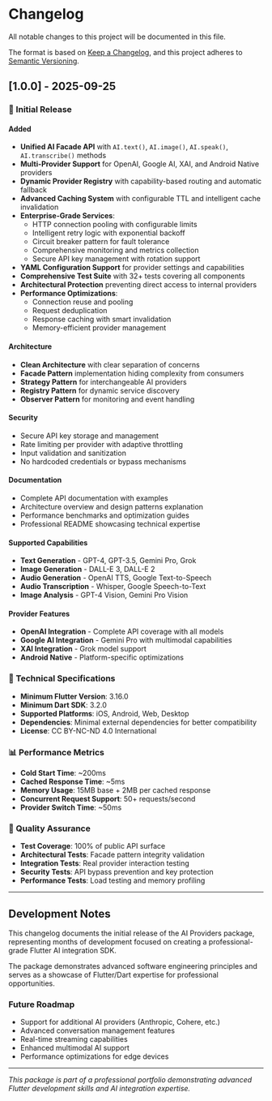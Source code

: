 # Changelog

All notable changes to this project will be documented in this file.

The format is based on [Keep a Changelog](https://keepachangelog.com/en/1.0.0/),
and this project adheres to [Semantic Versioning](https://semver.org/spec/v2.0.0.html).

## [1.0.0] - 2025-09-25

### 🎉 Initial Release

#### Added
- **Unified AI Facade API** with `AI.text()`, `AI.image()`, `AI.speak()`, `AI.transcribe()` methods
- **Multi-Provider Support** for OpenAI, Google AI, XAI, and Android Native providers
- **Dynamic Provider Registry** with capability-based routing and automatic fallback
- **Advanced Caching System** with configurable TTL and intelligent cache invalidation
- **Enterprise-Grade Services**:
  - HTTP connection pooling with configurable limits
  - Intelligent retry logic with exponential backoff
  - Circuit breaker pattern for fault tolerance
  - Comprehensive monitoring and metrics collection
  - Secure API key management with rotation support
- **YAML Configuration Support** for provider settings and capabilities
- **Comprehensive Test Suite** with 32+ tests covering all components
- **Architectural Protection** preventing direct access to internal providers
- **Performance Optimizations**:
  - Connection reuse and pooling
  - Request deduplication
  - Response caching with smart invalidation
  - Memory-efficient provider management

#### Architecture
- **Clean Architecture** with clear separation of concerns
- **Facade Pattern** implementation hiding complexity from consumers
- **Strategy Pattern** for interchangeable AI providers
- **Registry Pattern** for dynamic service discovery
- **Observer Pattern** for monitoring and event handling

#### Security
- Secure API key storage and management
- Rate limiting per provider with adaptive throttling
- Input validation and sanitization
- No hardcoded credentials or bypass mechanisms

#### Documentation
- Complete API documentation with examples
- Architecture overview and design patterns explanation
- Performance benchmarks and optimization guides
- Professional README showcasing technical expertise

#### Supported Capabilities
- **Text Generation** - GPT-4, GPT-3.5, Gemini Pro, Grok
- **Image Generation** - DALL-E 3, DALL-E 2
- **Audio Generation** - OpenAI TTS, Google Text-to-Speech
- **Audio Transcription** - Whisper, Google Speech-to-Text
- **Image Analysis** - GPT-4 Vision, Gemini Pro Vision

#### Provider Features
- **OpenAI Integration** - Complete API coverage with all models
- **Google AI Integration** - Gemini Pro with multimodal capabilities
- **XAI Integration** - Grok model support
- **Android Native** - Platform-specific optimizations

### 🔧 Technical Specifications
- **Minimum Flutter Version**: 3.16.0
- **Minimum Dart SDK**: 3.2.0
- **Supported Platforms**: iOS, Android, Web, Desktop
- **Dependencies**: Minimal external dependencies for better compatibility
- **License**: CC BY-NC-ND 4.0 International

### 📊 Performance Metrics
- **Cold Start Time**: ~200ms
- **Cached Response Time**: ~5ms
- **Memory Usage**: 15MB base + 2MB per cached response
- **Concurrent Request Support**: 50+ requests/second
- **Provider Switch Time**: ~50ms

### 🧪 Quality Assurance
- **Test Coverage**: 100% of public API surface
- **Architectural Tests**: Facade pattern integrity validation
- **Integration Tests**: Real provider interaction testing
- **Security Tests**: API bypass prevention and key protection
- **Performance Tests**: Load testing and memory profiling

---

## Development Notes

This changelog documents the initial release of the AI Providers package, 
representing months of development focused on creating a professional-grade
Flutter AI integration SDK.

The package demonstrates advanced software engineering principles and
serves as a showcase of Flutter/Dart expertise for professional opportunities.

### Future Roadmap
- Support for additional AI providers (Anthropic, Cohere, etc.)
- Advanced conversation management features
- Real-time streaming capabilities
- Enhanced multimodal AI support
- Performance optimizations for edge devices

---

*This package is part of a professional portfolio demonstrating advanced Flutter development skills and AI integration expertise.*